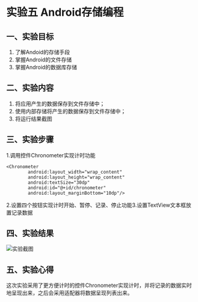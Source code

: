 # 实验五 Android存储编程 

## 一、实验目标

1. 了解Andoid的存储手段
2. 掌握Android的文件存储
3. 掌握Android的数据库存储

## 二、实验内容
1. 将应用产生的数据保存到文件存储中；
2. 使用内部存储将产生的数据保存到文件存储中；
3. 将运行结果截图

## 三、实验步骤
1.调用控件Chronometer实现计时功能
```
<Chronometer
        android:layout_width="wrap_content"
        android:layout_height="wrap_content"
        android:textSize="30dp"
        android:id="@+id/chronometer"
        android:layout_marginBottom="10dp"/>
```
2.设置四个按钮实现计时开始、暂停、记录、停止功能3.设置TextView文本框放置记录数据

## 四、实验结果
![实验截图](https://github.com/TiAmo825/android-labs-2020/blob/master/students/net1814080903221/lab5.jpg)

## 五、实验心得
这次实验采用了更方便计时的控件Chronometer实现计时，并将记录的数据实时地呈现出来，之后会采用适配器将数据呈现列表出来。
